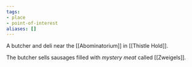```yaml
---
tags:
- place
- point-of-interest
aliases: []
---
```


A butcher and deli near the [[Abominatorium]] in [[Thistle Hold]].

The butcher sells sausages filled with *mystery meat* called [[Zweigels]].